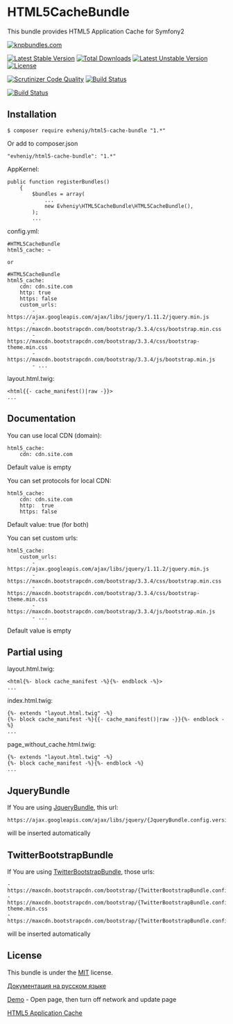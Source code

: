 HTML5CacheBundle
=================

This bundle provides HTML5 Application Cache for Symfony2

[![knpbundles.com](http://knpbundles.com/evheniy/HTML5CacheBundle/badge)](http://knpbundles.com/evheniy/HTML5CacheBundle)

[![Latest Stable Version](https://poser.pugx.org/evheniy/html5-cache-bundle/v/stable)](https://packagist.org/packages/evheniy/html5-cache-bundle) [![Total Downloads](https://poser.pugx.org/evheniy/html5-cache-bundle/downloads)](https://packagist.org/packages/evheniy/html5-cache-bundle) [![Latest Unstable Version](https://poser.pugx.org/evheniy/html5-cache-bundle/v/unstable)](https://packagist.org/packages/evheniy/html5-cache-bundle) [![License](https://poser.pugx.org/evheniy/html5-cache-bundle/license)](https://packagist.org/packages/evheniy/html5-cache-bundle)

[![Scrutinizer Code Quality](https://scrutinizer-ci.com/g/evheniy/HTML5CacheBundle/badges/quality-score.png?b=master)](https://scrutinizer-ci.com/g/evheniy/HTML5CacheBundle/?branch=master) [![Build Status](https://scrutinizer-ci.com/g/evheniy/HTML5CacheBundle/badges/build.png?b=master)](https://scrutinizer-ci.com/g/evheniy/HTML5CacheBundle/build-status/master)

[![Build Status](https://travis-ci.org/evheniy/HTML5CacheBundle.svg)](https://travis-ci.org/evheniy/HTML5CacheBundle)

Installation
------------

    $ composer require evheniy/html5-cache-bundle "1.*"

Or add to composer.json

    "evheniy/html5-cache-bundle": "1.*"

AppKernel:

    public function registerBundles()
        {
            $bundles = array(
                ...
                new Evheniy\HTML5CacheBundle\HTML5CacheBundle(),
            );
            ...

config.yml:

    #HTML5CacheBundle
    html5_cache: ~

    or

    #HTML5CacheBundle
    html5_cache:
        cdn: cdn.site.com
        http: true
        https: false
        custom_urls:
            - https://ajax.googleapis.com/ajax/libs/jquery/1.11.2/jquery.min.js
            - https://maxcdn.bootstrapcdn.com/bootstrap/3.3.4/css/bootstrap.min.css
            - https://maxcdn.bootstrapcdn.com/bootstrap/3.3.4/css/bootstrap-theme.min.css
            - https://maxcdn.bootstrapcdn.com/bootstrap/3.3.4/js/bootstrap.min.js
            - ...

layout.html.twig:

    <html{{- cache_manifest()|raw -}}>
    ...

Documentation
-------------

You can use local CDN (domain):

    html5_cache:
        cdn: cdn.site.com

Default value is empty

You can set protocols for local CDN:

    html5_cache:
        cdn: cdn.site.com
        http:  true
        https: false

Default value: true (for both)

You can set custom urls:

    html5_cache:
        custom_urls:
            - https://ajax.googleapis.com/ajax/libs/jquery/1.11.2/jquery.min.js
            - https://maxcdn.bootstrapcdn.com/bootstrap/3.3.4/css/bootstrap.min.css
            - https://maxcdn.bootstrapcdn.com/bootstrap/3.3.4/css/bootstrap-theme.min.css
            - https://maxcdn.bootstrapcdn.com/bootstrap/3.3.4/js/bootstrap.min.js
            - ...

Default value is empty

Partial using
-------------

layout.html.twig:
   
    <html{%- block cache_manifest -%}{%- endblock -%}>
    ...
        
index.html.twig:
    
    {%- extends "layout.html.twig" -%}
    {%- block cache_manifest -%}{{- cache_manifest()|raw -}}{%- endblock -%}
    ...
        
page_without_cache.html.twig:
    
    {%- extends "layout.html.twig" -%}
    {%- block cache_manifest -%}{%- endblock -%}
    ...


JqueryBundle
------------

If You are using [JqueryBundle][5], this url:

    https://ajax.googleapis.com/ajax/libs/jquery/{JqueryBundle.config.version}/jquery.min.js 

will be inserted automatically


TwitterBootstrapBundle
----------------------

If You are using [TwitterBootstrapBundle][6], those urls:

    - https://maxcdn.bootstrapcdn.com/bootstrap/{TwitterBootstrapBundle.config.version}/css/bootstrap.min.css
    - https://maxcdn.bootstrapcdn.com/bootstrap/{TwitterBootstrapBundle.config.version}/css/bootstrap-theme.min.css
    - https://maxcdn.bootstrapcdn.com/bootstrap/{TwitterBootstrapBundle.config.version}/js/bootstrap.min.js

will be inserted automatically

License
-------

This bundle is under the [MIT][3] license.

[Документация на русском языке][1]

[Demo][2] - Open page, then turn off network and update page

[HTML5 Application Cache][4]

[1]:  http://makedev.org/articles/symfony/bundles/jquery_bundle.html
[2]:  http://makedev.org/
[3]:  https://github.com/evheniy/JqueryBundle/blob/master/Resources/meta/LICENSE
[4]:  http://www.w3schools.com/html/html5_app_cache.asp
[5]:  https://github.com/evheniy/JqueryBundle
[6]:  https://github.com/evheniy/TwitterBootstrapBundle
